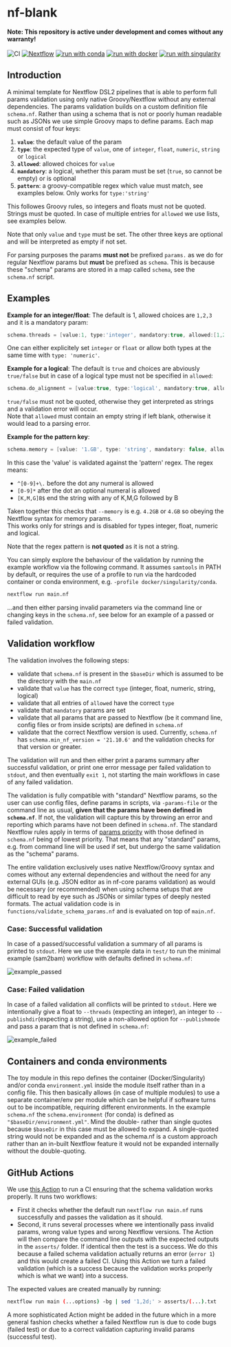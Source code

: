 # nf-blank

**Note: This repository is active under development and comes without any warranty!**
<br>
<br>
![CI](https://github.com/ATpoint/nf_blank/actions/workflows/CI.yml/badge.svg)
[![Nextflow](https://img.shields.io/badge/nextflow%20DSL2-%E2%89%A521.10.6-23aa62.svg?labelColor=000000)](https://www.nextflow.io/)
[![run with conda](http://img.shields.io/badge/run%20with-conda-3EB049?labelColor=000000&logo=anaconda)](https://docs.conda.io/en/latest/)
[![run with docker](https://img.shields.io/badge/run%20with-docker-0db7ed?labelColor=000000&logo=docker)](https://www.docker.com/)
[![run with singularity](https://img.shields.io/badge/run%20with-singularity-1d355c.svg?labelColor=000000)](https://sylabs.io/docs/)

## Introduction

A minimal template for Nextflow DSL2 pipelines that is able to perform full params validation using only native Groovy/Nextflow without any external dependencies.
The params validation builds on a custom definition file `schema.nf`. Rather than using a schema that is not or poorly human readable such as JSONs we use simple Groovy maps to define params. Each map must consist of four keys:

1) **`value`**:     the default value of the param
2) **`type`**:      the expected type of `value`, one of `integer`, `float`, `numeric`, `string` or `logical`
3) **`allowed`**:   allowed choices for `value`
4) **`mandatory`**: a logical, whether this param must be set (`true`, so cannot be empty) or is optional
5) **`pattern`**: a groovy-compatible regex which value must match, see examples below. Only works for `type:'string'`

This followes Groovy rules, so integers and floats must not be quoted. Strings must be quoted. In case of multiple entries for `allowed` we use lists, see examples below.  

Note that only `value` and `type` must be set. The other three keys are optional and will be interpreted as empty if not set.

For parsing purposes the params **must not** be prefixed `params.` as we do for regular Nextflow params but **must** be prefixed as `schema`. This is because these "schema" params are stored in a map called `schema`, see the `schema.nf` script.

## Examples

**Example for an integer/float**: The default is 1, allowed choices are `1,2,3` and it is a mandatory param:
```groovy
schema.threads = [value:1, type:'integer', mandatory:true, allowed:[1,2,3]]`
```

One can either explicitely set `integer` or `float` or allow both types at the same time with `type: 'numeric'`.


**Example for a logical**: The default is `true` and choices are abviously `true/false` but in case of a logical type must not be specified in `allowed`:
```groovy
schema.do_alignment = [value:true, type:'logical', mandatory:true, allowed:'']`
```

`true/false` must not be quoted, otherwise they get interpreted as strings and a validation error will occur.  
Note that `allowed` must contain an empty string if left blank, otherwise it would lead to a parsing error.

**Example for the pattern key**:
```groovy
schema.memory = [value: '1.GB', type: 'string', mandatory: false, allowed: '', pattern: /^[0-9]+\.[0-9]*[K,M,G]B$/]
```

In this case the 'value' is validated against the 'pattern' regex. The regex means:
- `^[0-9]+\.` before the dot any numeral is allowed
- `[0-9]*` after the dot an optional numeral is allowed
- `[K,M,G]B$` end the string with any of K,M,G followed by B

Taken together this checks that `--memory` is e.g. `4.2GB` or `4.GB` so obeying the Nextflow syntax for memory params.  
This works only for strings and is disabled for types integer, float, numeric and logical.

Note that the regex pattern is **not quoted** as it is not a string.

You can simply explore the behaviour of the validation by running the example workflow via the following command. It assumes `samtools` in PATH by default, or requires the use of a profile to run via the hardcoded container or conda environment, e.g. `-profile docker/singularity/conda`.

```bash
nextflow run main.nf
```

...and then either parsing invalid parameters via the command line or changing keys in the `schema.nf`, see below for an example of a passed or failed validation.

## Validation workflow

The validation involves the following steps:

- validate that `schema.nf` is present in the `$baseDir` which is assumed to be the directory with the `main.nf`
- validate that `value` has the correct `type` (integer, float, numeric, string, logical)
- validate that all entries of `allowed` have the correct `type`
- validate that `mandatory` params are set
- validate that all params that are passed to Nextflow (be it command line, config files or from inside scripts) are defined in `schema.nf`
- validate that the correct Nextflow version is used. Currently, `schema.nf` has `schema.min_nf_version = '21.10.6'` and the validation checks for that version or greater.

The validation will run and then either print a params summary after successful validation, or print one error message per failed validation to `stdout`, and then eventually `exit 1`, not starting the main workflows in case of any failed validation.

The validation is fully compatible with "standard" Nextflow params, so the user can use config files, define params in scripts, via `-params-file` or the command line as usual, **given that the params have been defined in `schema.nf`**. If not, the validation will capture this by throwing an error and reporting which params have not been defined in `schema.nf`. The standard Nextflow rules apply in terms of [params priority](https://www.nextflow.io/docs/latest/config.html#configuration-file) with those defined in `schema.nf` being of lowest priority. That means that any "standard" params, e.g. from command line will be used if set, but undergo the same validation as the "schema" params.

The entire validation exclusively uses native Nextflow/Groovy syntax and comes without any external dependencies and without the need for any external GUIs (e.g. JSON editor as in nf-core params validation) as would be necessary (or recommended) when using schema setups that are difficult to read by eye such as JSONs or similar types of deeply nested formats. The actual validation code is in `functions/validate_schema_params.nf` and is evaluated on top of `main.nf`.

### Case: Successful validation

In case of a passed/successful validation a summary of all params is printed to `stdout`. Here we use the example data in `test/` to run the minimal example (sam2bam) workflow with defaults defined in `schema.nf`:

![example_passed](./images/x_passed.png) 


### Case: Failed validation
In case of a failed validation all conflicts will be printed to `stdout`. Here we intentionally give a float to `--threads` (expecting an integer), an integer to `--publishdir`(expecting a string), use a non-allowed option for `--publishmode` and pass a param that is not defined in `schema.nf`:

![example_failed](./images/x_failed.png)

## Containers and conda environments

The toy module in this repo defines the container (Docker/Singularity) and/or conda `environment.yml` inside the module itself rather than in a config file. This then basically allows (in case of multiple modules) to use a separate container/env per module which can be helpful if software turns out to be incompatible, requiring different environments. In the example `schema.nf` the `schema.environment` (for conda) is defined as `"$baseDir/environment.yml"`. Mind the double- rather than single quotes because `$baseDir` in this case must be allowed to expand. A single-quoted string would not be expanded and as the schema.nf is a custom approach rather than an in-built Nextflow feature it would not be expanded internally without the double-quoting.

## GitHub Actions

We use [this Action](https://github.com/GuillaumeFalourd/assert-command-line-output) to run a CI ensuring that the schema validation works properly. It runs two workflows:

- First it checks whether the default run `nextflow run main.nf` runs successfully and passes the validation as it should.
- Second, it runs several processes where we intentionally pass invalid params, wrong value types and wrong Nextflow versions. The Action will then compare the command line outputs with the expected outputs in the `asserts/` folder. If identical then the test is a success. We do this because a failed schema validation actually returns an error (`error 1`) and this would create a failed CI. Using this Action we turn a failed validation (which is a success because the validation works properly which is what we want) into a success.

The expected values are created manually by running:

```bash
nextflow run main (...options) -bg | sed '1,2d;' > asserts/(...).txt
```

A more sophisticated Action might be added in the future which in a more general fashion checks whether a failed Nextflow run is due to code bugs (failed test) or due to a correct validation capturing invalid params (successful test). 
